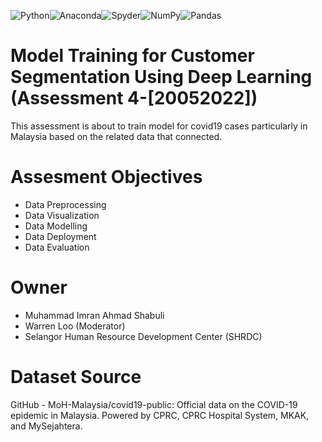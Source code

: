 ![Python](https://img.shields.io/badge/python-3670A0?style=for-the-badge&logo=python&logoColor=ffdd54)![Anaconda](https://img.shields.io/badge/Anaconda-%2344A833.svg?style=for-the-badge&logo=anaconda&logoColor=white)![Spyder](https://img.shields.io/badge/Spyder-838485?style=for-the-badge&logo=spyder%20ide&logoColor=maroon)![NumPy](https://img.shields.io/badge/numpy-%23013243.svg?style=for-the-badge&logo=numpy&logoColor=white)![Pandas](https://img.shields.io/badge/pandas-%23150458.svg?style=for-the-badge&logo=pandas&logoColor=white)

# Model Training for Customer Segmentation Using Deep Learning (Assessment 4-[20052022])
This assessment is about to train model for covid19 cases particularly in Malaysia based on the related data that connected.

# Assesment Objectives

- Data Preprocessing
- Data Visualization
- Data Modelling
- Data Deployment
- Data Evaluation

# Owner

- Muhammad Imran Ahmad Shabuli
- Warren Loo (Moderator)
- Selangor Human Resource Development Center (SHRDC)

# Dataset Source
GitHub - MoH-Malaysia/covid19-public: 
Official data on the COVID-19 epidemic in Malaysia. Powered by CPRC, CPRC Hospital System, MKAK, and MySejahtera.
